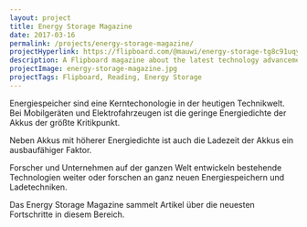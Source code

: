 ```yaml
---
layout: project
title: Energy Storage Magazine
date: 2017-03-16
permalink: /projects/energy-storage-magazine/
projectHyperlink: https://flipboard.com/@mauwi/energy-storage-tg8c91uqy
description: A Flipboard magazine about the latest technology advancements in energy storage
projectImage: energy-storage-magazine.jpg
projectTags: Flipboard, Reading, Energy Storage
---
```


Energiespeicher sind eine Kerntechonologie in der heutigen Technikwelt. Bei Mobilgeräten und Elektrofahrzeugen ist die geringe Energiedichte der Akkus der größte Kritikpunkt.

Neben Akkus mit höherer Energiedichte ist auch die Ladezeit der Akkus ein ausbaufähiger Faktor.

Forscher und Unternehmen auf der ganzen Welt entwickeln bestehende Technologien weiter oder forschen an ganz neuen Energiespeichern und Ladetechniken. 

Das Energy Storage Magazine sammelt Artikel über die neuesten Fortschritte in diesem Bereich.